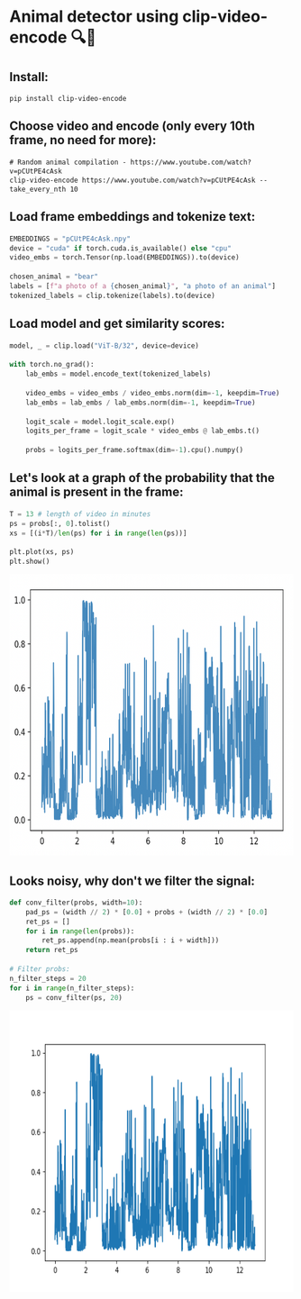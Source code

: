 # Animal detector using clip-video-encode 🔍🦁

## Install:
```
pip install clip-video-encode
```

## Choose video and encode (only every 10th frame, no need for more):
```
# Random animal compilation - https://www.youtube.com/watch?v=pCUtPE4cAsk
clip-video-encode https://www.youtube.com/watch?v=pCUtPE4cAsk --take_every_nth 10
```

## Load frame embeddings and tokenize text:
```python
EMBEDDINGS = "pCUtPE4cAsk.npy"
device = "cuda" if torch.cuda.is_available() else "cpu"
video_embs = torch.Tensor(np.load(EMBEDDINGS)).to(device)

chosen_animal = "bear"
labels = [f"a photo of a {chosen_animal}", "a photo of an animal"]
tokenized_labels = clip.tokenize(labels).to(device)
```

## Load model and get similarity scores:
```python
model, _ = clip.load("ViT-B/32", device=device)

with torch.no_grad():
    lab_embs = model.encode_text(tokenized_labels)

    video_embs = video_embs / video_embs.norm(dim=-1, keepdim=True)
    lab_embs = lab_embs / lab_embs.norm(dim=-1, keepdim=True)

    logit_scale = model.logit_scale.exp()
    logits_per_frame = logit_scale * video_embs @ lab_embs.t()

    probs = logits_per_frame.softmax(dim=-1).cpu().numpy()
```

## Let's look at a graph of the probability that the animal is present in the frame:
```python
T = 13 # length of video in minutes
ps = probs[:, 0].tolist()
xs = [(i*T)/len(ps) for i in range(len(ps))]

plt.plot(xs, ps)
plt.show()
```
<p align="center">
  <img src="assets/initial_prob_bear.png" height="500"/>
</p>

## Looks noisy, why don't we filter the signal:
```python
def conv_filter(probs, width=10):
    pad_ps = (width // 2) * [0.0] + probs + (width // 2) * [0.0]
    ret_ps = []
    for i in range(len(probs)):
        ret_ps.append(np.mean(probs[i : i + width]))
    return ret_ps

# Filter probs:
n_filter_steps = 20
for i in range(n_filter_steps):
    ps = conv_filter(ps, 20)
```

<p align="center">
  <img src="assets/filtering.gif" height="500"/>
</p>



